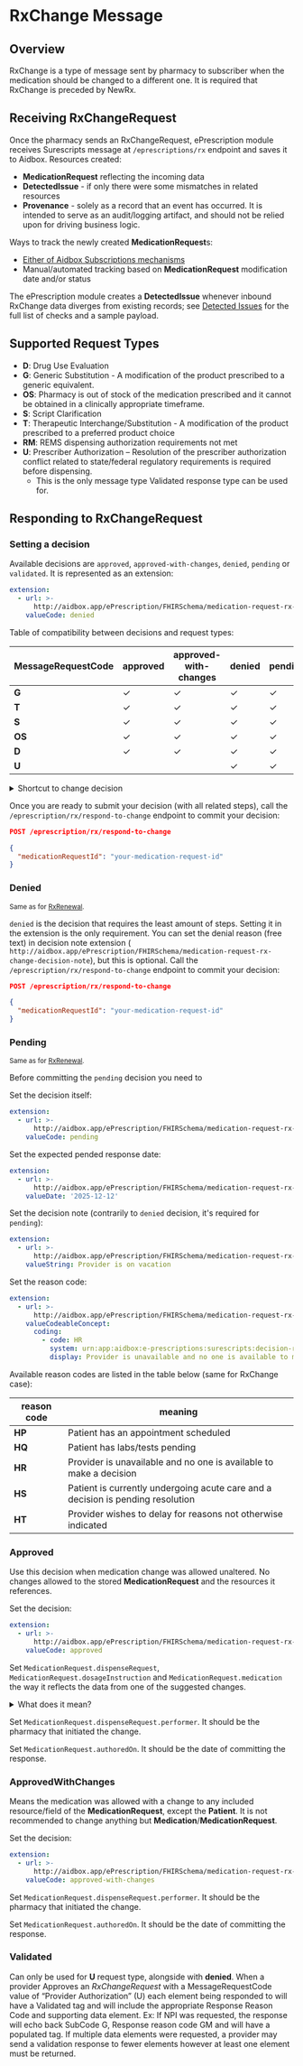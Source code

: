 # RxChange Message

## Overview

RxChange is a type of message sent by pharmacy to subscriber when the medication should be changed to a different one.
It is required that RxChange is preceded by NewRx.

## Receiving RxChangeRequest

Once the pharmacy sends an RxChangeRequest, ePrescription module receives Surescripts message at `/eprescriptions/rx` endpoint and saves it to Aidbox.
Resources created:

- **MedicationRequest** reflecting the incoming data
- **DetectedIssue** - if only there were some mismatches in related resources
- **Provenance** - solely as a record that an event has occurred.
  It is intended to serve as an audit/logging artifact, and should not be relied upon for driving business logic.

Ways to track the newly created **MedicationRequest**s:

- [Either of Aidbox Subscriptions mechanisms](../../topic-based-subscriptions/README.md)
- Manual/automated tracking based on **MedicationRequest** modification date and/or status

The ePrescription module creates a **DetectedIssue** whenever inbound RxChange data diverges from existing records; see [Detected Issues](./detected-issue.md) for the full list of checks and a sample payload.

## Supported Request Types

- **D**: Drug Use Evaluation
- **G**:  Generic Substitution - A modification of the product prescribed to a generic equivalent.
- **OS**: Pharmacy is out of stock of the medication prescribed and it cannot be obtained in a clinically appropriate timeframe.
- **S**: Script Clarification
- **T**: Therapeutic Interchange/Substitution - A modification of the product prescribed to a preferred product choice
- **RM**: REMS dispensing authorization requirements not met
- **U**: Prescriber Authorization – Resolution of the prescriber authorization conflict related to state/federal regulatory requirements is required before dispensing.
  - This is the only message type Validated response type can be used for.
<!-- - **P**: Prior Authorization Required - A request to obtain prior authorization before dispensing. -->

## Responding to RxChangeRequest

### Setting a decision

Available decisions are `approved`, `approved-with-changes`, `denied`, `pending` or `validated`.
It is represented as an extension:

```yaml
extension:
  - url: >-
      http://aidbox.app/ePrescription/FHIRSchema/medication-request-rx-change-decision
    valueCode: denied
```

Table of compatibility between decisions and request types:

| MessageRequestCode | approved | approved-with-changes | denied | pending | validated |
|--------------------|----------|-----------------------|--------|---------|-----------|
| **G**              | ✓        | ✓                     | ✓      | ✓       |           |
| **T**              | ✓        | ✓                     | ✓      | ✓       |           |
| **S**              | ✓        | ✓                     | ✓      | ✓       |           |
| **OS**             | ✓        | ✓                     | ✓      | ✓       |           |
| **D**              | ✓        | ✓                     | ✓      | ✓       |           |
| **U**              |          |                       | ✓      | ✓       | ✓         |

[//]: # (| **P**              | ✓        | ✗                   | ✓      | ✓       |           |)

<details>
<summary>Shortcut to change decision</summary>
In case you need to change an earlier decision (that wasn't yet sent with `/eprescription/rx/respond-to-change`), you can use the following patch:

```yaml
PATCH /fhir/MedicationRequest/your-medication-request-id

- op: replace
  # Replace with the index of the necessary extension
  path: '/extension/3'
  value: { "url": "http://aidbox.app/ePrescription/FHIRSchema/medication-request-rx-change-decision", "valueCode": "denied" }
```

</details>

Once you are ready to submit your decision (with all related steps), call the `/eprescription/rx/respond-to-change` endpoint to commit your decision:

```json
POST /eprescription/rx/respond-to-change

{
  "medicationRequestId": "your-medication-request-id"
}
```

### Denied

<sub>Same as for [RxRenewal](./rx-renewal.md#denied).</sub>

`denied` is the decision that requires the least amount of steps. Setting it in the extension is the only requirement.
You can set the denial reason (free text) in decision note extension (
`http://aidbox.app/ePrescription/FHIRSchema/medication-request-rx-change-decision-note`), but this is optional.
Call the `/eprescription/rx/respond-to-change` endpoint to commit your decision:

```json
POST /eprescription/rx/respond-to-change

{
  "medicationRequestId": "your-medication-request-id"
}
```

### Pending

<sub>Same as for [RxRenewal](./rx-renewal.md#pending).</sub>

Before committing the `pending` decision you need to

Set the decision itself:

```yaml
extension:
  - url: >-
      http://aidbox.app/ePrescription/FHIRSchema/medication-request-rx-change-decision
    valueCode: pending
```

Set the expected pended response date:

```yaml
extension:
  - url: >-
      http://aidbox.app/ePrescription/FHIRSchema/medication-request-rx-change-expected-pended-response-date
    valueDate: '2025-12-12'
```

Set the decision note (contrarily to `denied` decision, it's required for `pending`):

```yaml
extension:
  - url: >-
      http://aidbox.app/ePrescription/FHIRSchema/medication-request-rx-change-decision-note
    valueString: Provider is on vacation
```

Set the reason code:

```yaml
extension:
  - url: >-
      http://aidbox.app/ePrescription/FHIRSchema/medication-request-rx-change-decision-reason-code
    valueCodeableConcept:
      coding:
        - code: HR
          system: urn:app:aidbox:e-prescriptions:surescripts:decision-reason-code
          display: Provider is unavailable and no one is available to make a decision
```

Available reason codes are listed in the table below (same for RxChange case):

| reason code | meaning                                                                         |
|-------------|---------------------------------------------------------------------------------|
| **HP**      | Patient has an appointment scheduled                                            |
| **HQ**      | Patient has labs/tests pending                                                  |
| **HR**      | Provider is unavailable and no one is available to make a decision              |
| **HS**      | Patient is currently undergoing acute care and a decision is pending resolution |
| **HT**      | Provider wishes to delay for reasons not otherwise indicated                    |


### Approved

Use this decision when medication change was allowed unaltered. No changes allowed to the stored **MedicationRequest** and the resources it references.

Set the decision:

```yaml
extension:
  - url: >-
      http://aidbox.app/ePrescription/FHIRSchema/medication-request-rx-change-decision
    valueCode: approved
```

Set `MedicationRequest.dispenseRequest`, `MedicationRequest.dosageInstruction` and `MedicationRequest.medication` the way it reflects the data from one of the suggested changes.
<details>
<summary>What does it mean?</summary>
When ePrescription module handles incoming RxChangeRequest, it creates a <b>MedicationRequest</b> with contained resources, including another <b>MedicationRequests</b> which represent the options suggested by pharmacy.
Note that <code>MedicationRequest.medication</code> stored initially is NOT one of the suggested medications, but the currently prescribed medication.

E. g., if contained part of created <b>MedicationRequest</b> looks like this:

```yaml
...
contained:
- substitution: {allowedBoolean: true}
  dispenseRequest:
    quantity: {code: C48480, value: 20.0, system: 'urn:app:aidbox:e-prescriptions:ncpdp:QuantityUnitOfMeasure'}
    expectedSupplyDuration: {code: d, unit: days, value: 10, system: 'http://unitsofmeasure.org'}
    numberOfRepeatsAllowed: 1
  medicationCodeableConcept:
    text: doxycycline hyclate 100 mg capsule
    coding:
    - {code: '00143314250', system: 'http://hl7.org/fhir/sid/ndc'}
  resourceType: MedicationRequest
  dosageInstruction:
  - {text: Take 1 capsule orally every 12 hours for 10 days}
  ...
- substitution: {allowedBoolean: false}
  dispenseRequest:
    quantity: {code: C48542, value: 150.0, system: 'urn:app:aidbox:e-prescriptions:ncpdp:QuantityUnitOfMeasure'}
    expectedSupplyDuration: {code: d, unit: days, value: 10, system: 'http://unitsofmeasure.org'}
    numberOfRepeatsAllowed: 2
  medicationCodeableConcept:
    text: amoxicillin 400 mg/5 mL oral suspension
    coding:
    - {code: '68115002830', system: 'http://hl7.org/fhir/sid/ndc'}
  resourceType: MedicationRequest
  dosageInstruction:
  - {text: Take 5 mL orally twice daily for 10 days}
  ...
...
```

then the higher level of this <b>MedicationRequest</b> should look like this:

```yaml
medicationCodeableConcept:
  text: amoxicillin 400 mg/5 mL oral suspension
  coding:
    - {code: '68115002830', system: 'http://hl7.org/fhir/sid/ndc'}
dispenseRequest:
  quantity: {code: C48542, value: 150.0, system: 'urn:app:aidbox:e-prescriptions:ncpdp:QuantityUnitOfMeasure'}
  expectedSupplyDuration: {code: d, unit: days, value: 10, system: 'http://unitsofmeasure.org'}
  numberOfRepeatsAllowed: 2
dosageInstruction:
  - {text: Take 5 mL orally twice daily for 10 days}
```

</details>

Set `MedicationRequest.dispenseRequest.performer`. It should be the pharmacy that initiated the change.

Set `MedicationRequest.authoredOn`. It should be the date of committing the response.

### ApprovedWithChanges

Means the medication was allowed with a change to any included resource/field of the **MedicationRequest**, except the **Patient**. It is not recommended to change anything but **Medication**/**MedicationRequest**.

Set the decision:

```yaml
extension:
  - url: >-
      http://aidbox.app/ePrescription/FHIRSchema/medication-request-rx-change-decision
    valueCode: approved-with-changes
```

Set `MedicationRequest.dispenseRequest.performer`. It should be the pharmacy that initiated the change.

Set `MedicationRequest.authoredOn`. It should be the date of committing the response.

### Validated

Can only be used for **U** request type, alongside with **denied**. When a provider Approves an *RxChangeRequest* with a MessageRequestCode value of “Provider Authorization” (U) each element being responded to will have a Validated tag and will include the appropriate Response Reason Code and supporting data element. Ex: If NPI was requested, the response will echo back SubCode G, Response reason code GM and will have a populated <NPI> tag. If multiple data elements were requested, a provider may send a validation response to fewer elements however at least one element must be returned.
